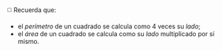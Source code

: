 :white_medium_square: Recuerda que:

 * el _perímetro_ de un cuadrado se calcula como 4 veces su _lado_;
 * el _área_ de un cuadrado se calcula como su _lado_ multiplicado por sí mismo.
